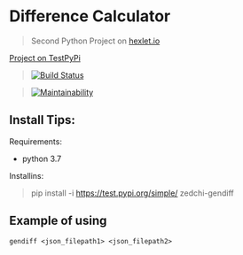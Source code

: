 # Difference Calculator 
> Second Python Project on [hexlet.io](http://hexlet.io)


[Project on TestPyPi](https://test.pypi.org/project/zedchi-gendiff/)

>[![Build Status](https://travis-ci.org/Zed-chi/python-project-lvl2.svg?branch=master)](https://travis-ci.org/Zed-chi/python-project-lvl2)

>[![Maintainability](https://api.codeclimate.com/v1/badges/2bc48aa785759780f9d2/maintainability)](https://codeclimate.com/github/Zed-chi/python-project-lvl2/maintainability)


## Install Tips:
Requirements:
- python 3.7

Installins:
> pip install -i https://test.pypi.org/simple/ zedchi-gendiff

## Example of using
`gendiff <json_filepath1> <json_filepath2>`
